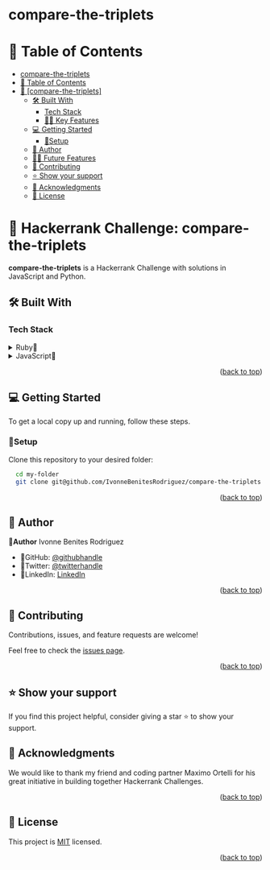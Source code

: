 # compare-the-triplets

# 📗 Table of Contents

- [compare-the-triplets](#compare-the-triplets)
- [📗 Table of Contents](#-table-of-contents)
- [📖 \[compare-the-triplets\] ](#-compare-the-triplets-)
  - [🛠 Built With ](#-built-with-)
    - [Tech Stack ](#tech-stack-)
    - [🌸🌷 Key Features ](#-key-features-)
  - [💻 Getting Started ](#-getting-started-)
    - [🌷Setup](#setup)
  - [🌷 Author ](#-author-)
  - [🔭🌷 Future Features ](#-future-features-)
  - [🤝 Contributing ](#-contributing-)
  - [⭐️ Show your support ](#️-show-your-support-)
  - [🙏 Acknowledgments ](#-acknowledgments-)
  - [📝 License ](#-license-)

<!-- PROJECT DESCRIPTION -->

# 📖 Hackerrank Challenge: compare-the-triplets <a name="about-project"></a>
**compare-the-triplets** is a Hackerrank Challenge with solutions in JavaScript and Python.<br/>

## 🛠 Built With <a name="built-with"></a>

### Tech Stack <a name="tech-stack"></a>

<details>
<summary>Ruby🌷</summary>
  <ul>
    <li><a href="https://www.ruby-lang.org/es/">Ruby🌷</a></li>
  </ul>
</details>
<details>
<summary>JavaScript🌷</summary>
  <ul>
    <li><a href="https://developer.mozilla.org/es/docs/Web/JavaScript">JavaScript🌷</a></li>
  </ul>
</details>


<p align="right">(<a href="#readme-top">back to top</a>)</p>

## 💻 Getting Started <a name="getting-started"></a>

To get a local copy up and running, follow these steps.

### 🌷Setup

Clone this repository to your desired folder:


```sh
  cd my-folder
  git clone git@github.com/IvonneBenitesRodriguez/compare-the-triplets.git
```

<p align="right">(<a href="#readme-top">back to top</a>)</p>

## 🌷 Author <a name="author"></a>

🌸**Author** Ivonne Benites Rodriguez <br/>

- 🌷GitHub: [@githubhandle](https://github.com/IvonneBenitesRodriguez)
- 🌷Twitter: [@twitterhandle](https://twitter.com/IvonneBenitesR)
- 🌷LinkedIn: [LinkedIn](https://www.linkedin.com/in/ivonnebenites/)

<p align="right">(<a href="#readme-top">back to top</a>)</p>

## 🤝 Contributing <a name="contributing"></a>

Contributions, issues, and feature requests are welcome!

Feel free to check the [issues page](../../issues/).

<p align="right">(<a href="#readme-top">back to top</a>)</p>

## ⭐️ Show your support <a name="support"></a>

<!-- ACKNOWLEDGEMENTS --> 

If you find this project helpful, consider giving a star ⭐️ to show your support.

## 🙏 Acknowledgments <a name="acknowledgements"></a>

We would like to thank my friend and coding partner Maximo Ortelli for his great initiative in building together Hackerrank Challenges.

<p align="right">(<a href="#readme-top">back to top</a>)</p>

<!-- LICENSE -->

## 📝 License <a name="license"></a>

This project is [MIT](./LICENSE) licensed.

<p align="right">(<a href="#readme-top">back to top</a>)</p>
